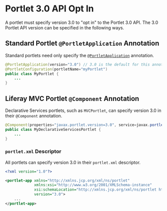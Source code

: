 # Portlet 3.0 API Opt In

A portlet must specify version 3.0 to "opt in" to the Portlet 3.0 API. The 3.0 Portlet API version can be specified in the following ways.

## Standard Portlet `@PortletApplication` Annotation

Standard portlets need only specify the [`@PortletApplication`](https://learn.liferay.com/reference/latest/en/portlet-api/javax/portlet/annotations/PortletApplication.html) annotation.

```java
@PortletApplication(version="3.0") // 3.0 is the default for this annotation attribute
@PortletConfiguration(portletName="myPortlet")
public class MyPortlet {
    ...
}
```

## Liferay MVC Portlet `@Component` Annotation

Declarative Services portlets, such as `MVCPortlet`, can specify version 3.0 in their `@Component` annotation.

```java
@Component(properties="javax.portlet.version=3.0", service=javax.portlet.Portlet.class)
public class MyDeclarativeServicesPortlet {
    ...
}
```

### `portlet.xml` Descriptor

All portlets can specify version 3.0 in their `portlet.xml` descriptor.

```xml
<?xml version="1.0"?>

<portlet-app xmlns="http://xmlns.jcp.org/xml/ns/portlet"
			 xmlns:xsi="http://www.w3.org/2001/XMLSchema-instance"
			 xsi:schemaLocation="http://xmlns.jcp.org/xml/ns/portlet http://xmlns.jcp.org/xml/ns/portlet/portlet-app_3_0.xsd"
			 version="3.0">
	...
</portlet-app>
```